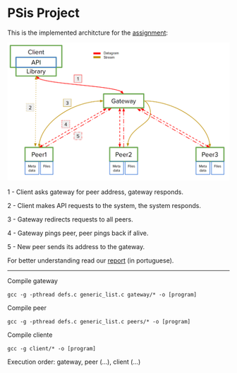 # PSis Project
<p>This is the implemented architcture for the <a href="https://github.com/Mrrvm/PSis/blob/master/Project_statement.pdf" target="_blank">assignment</a>:
</p>

<p align="center">
  <img src=".images/arch.png">
</p>

1 - Client asks gateway for peer address, gateway responds.

2 - Client makes API requests to the system, the system responds.

3 - Gateway redirects requests to all peers.

4 - Gateway pings peer, peer pings back if alive.

5 - New peer sends its address to the gateway.

For better understanding read our <a href="https://github.com/Mrrvm/PSis/blob/master/Project_report.pdf" target="_blank">report</a> (in portuguese).

<hr>

<p>Compile gateway</p>

	gcc -g -pthread defs.c generic_list.c gateway/* -o [program]

<p>Compile peer</p>
	
	gcc -g -pthread defs.c generic_list.c peers/* -o [program]

<p>Compile cliente</p>
	
	gcc -g client/* -o [program]

<p>Execution order: gateway, peer (...), client (...)</p>
